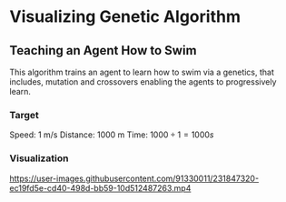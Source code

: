 # Visualizing Genetic Algorithm

## Teaching an Agent How to Swim
This algorithm trains an agent to learn how to swim via a genetics, that includes, mutation and crossovers enabling the agents to progressively learn.

### Target
Speed: 1 m/s
Distance: 1000 m 
Time: $1000\div{1} = 1000 s$

### Visualization
https://user-images.githubusercontent.com/91330011/231847320-ec19fd5e-cd40-498d-bb59-10d512487263.mp4

